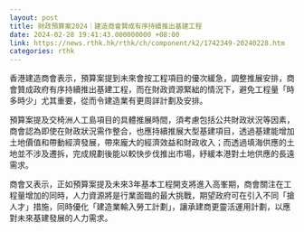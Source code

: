 ```yaml
---
layout: post
title: 財政預算案2024｜建造商會贊成有序持續推出基建工程
date: 2024-02-28 19:41:43.000000000 +08:00
link: https://news.rthk.hk/rthk/ch/component/k2/1742349-20240228.htm
categories: rthk
---
```


香港建造商會表示，預算案提到未來會按工程項目的優次緩急，調整推展安排，商會贊成政府有序持續推出基建工程，而在財政資源緊絀的情況下，避免工程量「時多時少」尤其重要，從而令建造業有更周詳計劃及安排。

預算案提及交椅洲人工島項目的具體推展時間，須考慮包括公共財政狀況等因素，商會認為即使在財政狀況需作整合，也應持續推展大型基建項目，透過基建能增加土地價值和帶動經濟發展，帶來龐大的經濟效益和財政收入；而透過填海供應的土地並不涉及遷拆，完成規劃後能以較快步伐推出市場，紓緩本港對土地供應的長遠需求。

商會又表示，正如預算案提及未來3年基本工程開支將進入高峯期，商會關注在工程量增加的同時，人力資源將是行業面臨的最大挑戰，期望政府可在引入不同「搶人才」措施，同時優化「建造業輸入勞工計劃」，讓承建商更靈活運用計劃，以應對未來基建發展的人力需求。
